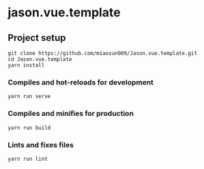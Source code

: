 # jason.vue.template

## Project setup

```
git clone https://github.com/miaosun009/Jason.vue.template.git
cd Jason.vue.template
yarn install
```

### Compiles and hot-reloads for development

```
yarn run serve
```

### Compiles and minifies for production

```
yarn run build
```

### Lints and fixes files

```
yarn run lint
```
